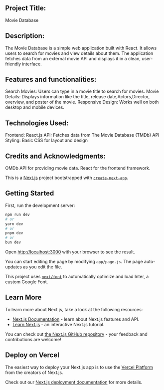 ## Project Title:
Movie Database
## Description:
The Movie Database is a simple web application built with React. It allows users to search for movies and view details about them. The application fetches data from an external movie API and displays it in a clean, user-friendly interface.

## Features and functionalities:
Search Movies: Users can type in a movie title to search for movies.
Movie Details: Displays information like the title, release date,Actors,Director, overview, and poster of the movie.
Responsive Design: Works well on both desktop and mobile devices.

## Technologies Used:
Frontend: React.js
API: Fetches data from The Movie Database (TMDb) API
Styling: Basic CSS for layout and design

## Credits and Acknowledgments:
OMDb API for providing movie data.
React for the frontend framework.


This is a [Next.js](https://nextjs.org/) project bootstrapped with [`create-next-app`](https://github.com/vercel/next.js/tree/canary/packages/create-next-app).

## Getting Started

First, run the development server:

```bash
npm run dev
# or
yarn dev
# or
pnpm dev
# or
bun dev
```

Open [http://localhost:3000](http://localhost:3000) with your browser to see the result.

You can start editing the page by modifying `app/page.js`. The page auto-updates as you edit the file.

This project uses [`next/font`](https://nextjs.org/docs/basic-features/font-optimization) to automatically optimize and load Inter, a custom Google Font.

## Learn More

To learn more about Next.js, take a look at the following resources:

- [Next.js Documentation](https://nextjs.org/docs) - learn about Next.js features and API.
- [Learn Next.js](https://nextjs.org/learn) - an interactive Next.js tutorial.

You can check out [the Next.js GitHub repository](https://github.com/vercel/next.js/) - your feedback and contributions are welcome!

## Deploy on Vercel

The easiest way to deploy your Next.js app is to use the [Vercel Platform](https://vercel.com/new?utm_medium=default-template&filter=next.js&utm_source=create-next-app&utm_campaign=create-next-app-readme) from the creators of Next.js.

Check out our [Next.js deployment documentation](https://nextjs.org/docs/deployment) for more details.
